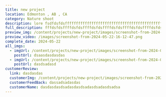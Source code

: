 ```yaml
---
title: new project
location: Edmonton , AB , CA
category: Nature shoot
description: lore fsdfdsfdsffffffffffffffffffffffffffffffffffffffffffffff
full_description: fffdsfdsffffdsfdsffffdsfdsffffdsfdsffffdsfdsffffdsfdsffffdsfdsffffdsfdsffffdsfdsffffdsfdsffffdsfdsffffdsfdsffffdsfdsf
preview_img: /content/projects/new-project/images/screenshot-from-2024-05-22-16-12-47.png
preview_video: /images/screenshot-from-2024-05-22-16-12-47.png
complete_date: 2024-05-22
all_imgs:
  - imgUrl: /content/projects/new-project/images/screenshot-from-2024-05-22-16-12-47.png
    postUrl: dsaasdasdasdas
  - imgUrl: /content/projects/new-project/images/screenshot-from-2024-05-22-16-12-47.png
    postUrl: dasdsadasd
customerReview:
  link: dasdasdas
  customerImg: /content/projects/new-project/images/screenshot-from-2024-05-22-16-12-47.png
  customerFeedBack: dassadsadasdas
  customerName: dasdasdasdsadasdasdsadasdsadasdsadsa
---
```

